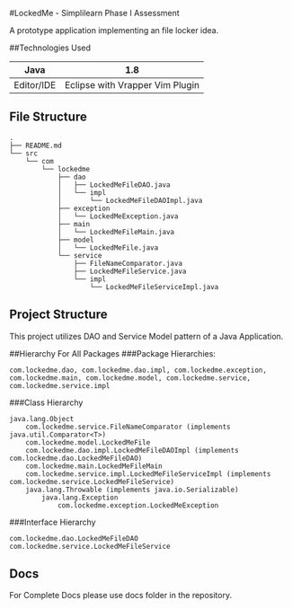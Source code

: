 #LockedMe - Simplilearn Phase I Assessment

A prototype application implementing an file locker idea.

##Technologies Used

| Java | 1.8 |
| ------- | ------- |
| Editor/IDE  |  Eclipse with Vrapper Vim Plugin  |

## File Structure
```
.
├── README.md
└── src
    └── com
        └── lockedme
            ├── dao
            │   ├── LockedMeFileDAO.java
            │   └── impl
            │       └── LockedMeFileDAOImpl.java
            ├── exception
            │   └── LockedMeException.java
            ├── main
            │   └── LockedMeFileMain.java
            ├── model
            │   └── LockedMeFile.java
            └── service
                ├── FileNameComparator.java
                ├── LockedMeFileService.java
                └── impl
                    └── LockedMeFileServiceImpl.java

```

## Project Structure

This project utilizes DAO and Service Model pattern of a Java Application.

##Hierarchy For All Packages
###Package Hierarchies:

    com.lockedme.dao, com.lockedme.dao.impl, com.lockedme.exception, com.lockedme.main, com.lockedme.model, com.lockedme.service, com.lockedme.service.impl 

###Class Hierarchy

    java.lang.Object
        com.lockedme.service.FileNameComparator (implements java.util.Comparator<T>)
        com.lockedme.model.LockedMeFile
        com.lockedme.dao.impl.LockedMeFileDAOImpl (implements com.lockedme.dao.LockedMeFileDAO)
        com.lockedme.main.LockedMeFileMain
        com.lockedme.service.impl.LockedMeFileServiceImpl (implements com.lockedme.service.LockedMeFileService)
        java.lang.Throwable (implements java.io.Serializable)
            java.lang.Exception
                com.lockedme.exception.LockedMeException

###Interface Hierarchy

    com.lockedme.dao.LockedMeFileDAO
    com.lockedme.service.LockedMeFileService


## Docs
For Complete Docs please use docs folder in the repository.




